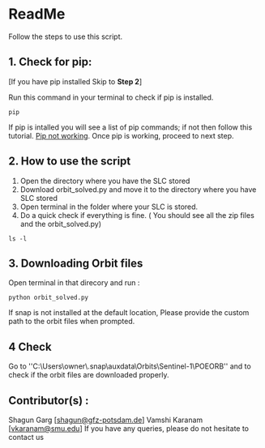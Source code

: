 # ReadMe 

Follow the steps to use this script.


## 1. Check for pip: ### 
 [If you have pip installed Skip to **Step 2**] 


Run this command in your terminal to check if pip is installed.
```
pip 
```
If pip is intalled you will see a list of pip commands; if not then follow this tutorial. [Pip not working](https://appuals.com/fix-pip-is-not-recognized-as-an-internal-or-external-command/). Once pip is working, proceed to next step. 



## 2.  How to use the script 
1) Open the directory where you have the SLC stored 
2) Download orbit_solved.py and move it to the directory where you have SLC stored 
3) Open terminal in the folder where your SLC is stored. 
4) Do a quick check if everything is fine. ( You should see all the zip files and the orbit_solved.py)

```
ls -l
```
## 3. Downloading Orbit  files
Open terminal in that direcory and run : 
```
python orbit_solved.py
```

If snap is not installed at the default location, Please provide the custom path to the orbit files when prompted.


## 4 Check
Go to ''C:\Users\owner\\.snap\auxdata\Orbits\Sentinel-1\POEORB''  and to check if the orbit files are downloaded properly. 

## Contributor(s) :
Shagun Garg [shagun@gfz-potsdam.de]
Vamshi Karanam [vkaranam@smu.edu]
  If you have any queries, please do not hesitate to contact us
